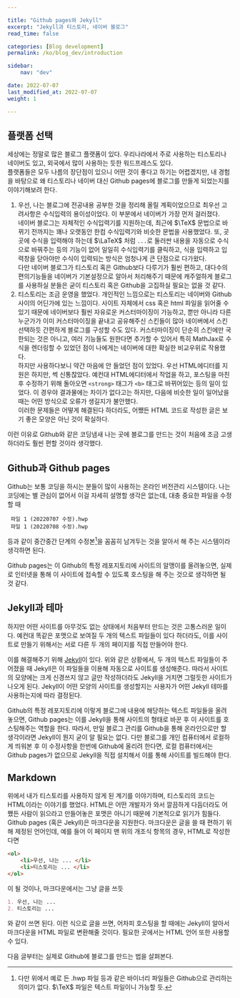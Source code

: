 ```yaml
---

title: "Github pages와 Jekyll"
excerpt: "Jekyll과 티스토리, 네이버 블로그"
read_time: false

categories: [Blog development]
permalink: /ko/blog_dev/introduction

sidebar: 
    nav: "dev"

date: 2022-07-07
last_modified_at: 2022-07-07
weight: 1

---
```


## 플랫폼 선택

세상에는 정말로 많은 블로그 플랫폼이 있다. 우리나라에서 주로 사용하는 티스토리나 네이버도 있고, 외국에서 많이 사용하는 듯한 워드프레스도 있다.  
플랫폼들은 모두 나름의 장단점이 있으니 어떤 것이 좋다고 하기는 어렵겠지만, 내 경험을 바탕으로 왜 티스토리나 네이버 대신 Github pages에 블로그를 만들게 되었는지를 이야기해보려 한다.

1. 우선, 나는 블로그에 전공내용 공부한 것을 정리해 올릴 계획이었으므로 최우선 고려사항은 수식입력의 용이성이었다. 이 부분에서 네이버가 가장 먼저 걸러졌다.  
    네이버 블로그는 자체적인 수식입력기를 지원하는데, 최근에 $\TeX$ 문법으로 바뀌기 전까지는 꽤나 오랫동안 한컴 수식입력기와 비슷한 문법을 사용했었다. 또, 곳곳에 수식을 입력해야 하는데 $\LaTeX$ 처럼 <code>$...$</code>로 둘러싼 내용을 자동으로 수식으로 바꿔주는 등의 기능이 없어 일일히 수식입력기를 클릭하고, 식을 입력하고 입력창을 닫아야만 수식이 입력되는 방식은 엄청나게 큰 단점으로 다가왔다.  
    다만 네이버 블로그가 티스토리 혹은 Github보다 다루기가 훨씬 편하고, 대다수의 편의기능들을 네이버가 기본설정으로 알아서 처리해주기 때문에 캐주얼하게 블로그를 사용하실 분들은 굳이 티스토리 혹은 Github을 고집하실 필요는 없을 것 같다.
2. 티스토리는 조금 운영을 했었다. 개인적인 느낌으로는 티스토리는 네이버와 Github 사이의 어딘가에 있는 느낌이다. 사이트 자체에서 css 혹은 html 파일을 읽어줄 수 있기 때문에 네이버보다 훨씬 자유로운 커스터마이징이 가능하고, 뿐만 아니라 다른 누군가가 이미 커스터마이징을 끝내고 공유해주신 스킨들이 많아 네이버에서 스킨 선택하듯 간편하게 블로그를 구성할 수도 있다. 커스터마이징이 단순히 스킨에만 국한되는 것은 아니고, 여러 기능들도 원한다면 추가할 수 있어서 특히 MathJax로 수식을 렌더링할 수 있었던 점이 나에게는 네이버에 대한 확실한 비교우위로 작용했다.  
    하지만 사용하다보니 약간 마음에 안 들었던 점이 있었다. 우선 HTML에디터를 지원은 하지만, 썩 신통찮았다. 예컨대 HTML에디터에서 작업을 하고, 포스팅을 마친 후 수정하기 위해 돌아오면 <code>&lt;strong&gt;</code> 태그가 <code>&lt;b&gt;</code> 태그로 바뀌어있는 등의 일이 있었다. 이 경우야 결과물에는 차이가 없다고는 하지만, 다음에 비슷한 일이 일어났을 때는 어떤 방식으로 오류가 생길지가 불안했다.  
    이러한 문제들은 어떻게 해결된다 하더라도, 어쨌든 HTML 코드로 작성한 글은 보기 좋은 모양은 아닌 것이 확실하다.

이런 이유로 Github와 같은 코딩냄새 나는 곳에 블로그를 만드는 것이 처음에 조금 고생하더라도 훨씬 편할 것이라 생각했다. 

## Github과 Github pages

Github는 보통 코딩을 하시는 분들이 많이 사용하는 온라인 버전관리 시스템이다. 나는 코딩에는 별 관심이 없어서 이걸 자세히 설명할 생각은 없는데, 대충 중요한 파일을 수정할 때 
```
 파일 1 (20220707 수정).hwp
 파일 1 (20220708 수정).hwp
```
등과 같이 중간중간 단계의 수정본[^1]을 꼼꼼히 남겨두는 것을 알아서 해 주는 시스템이라 생각하면 된다.  

Github pages는 이 Github의 특정 레포지토리에 사이트의 알맹이를 올려놓으면, 실제로 인터넷을 통해 이 사이트에 접속할 수 있도록 호스팅을 해 주는 것으로 생각하면 될 것 같다.

## Jekyll과 테마

하지만 어떤 사이트를 아무것도 없는 상태에서 처음부터 만드는 것은 고통스러운 일이다. 예컨대 똑같은 포맷으로 보여질 두 개의 텍스트 파일들이 있다 하더라도, 이를 사이트로 만들기 위해서는 서로 다른 두 개의 페이지를 직접 만들어야 한다. 

이를 해결해주기 위해 [Jekyll](https://jekyllrb-ko.github.io)이 있다. 위와 같은 상황에서, 두 개의 텍스트 파일들이 주어졌을 때 Jekyll은 이 파일들을 이용해 자동으로 사이트를 생성해준다. 따라서 사이트의 모양에는 크게 신경쓰지 않고 글만 작성하더라도 Jekyll을 거치면 그럴듯한 사이트가 나오게 된다. Jekyll이 어떤 모양의 사이트를 생성할지는 사용자가 어떤 Jekyll 테마를 사용하는지에 따라 결정된다.

Github의 특정 레포지토리에 이렇게 블로그에 내용에 해당하는 텍스트 파일들을 올려놓으면, Github pages는 이를 Jekyll을 통해 사이트의 형태로 바꾼 후 이 사이트를 호스팅해주는 역할을 한다. 따라서, 만일 블로그 관리를 Github을 통해 온라인으로만 할 생각이라면 Jekyll이 뭔지 굳이 알 필요는 없다.   다만 블로그를 개인 컴퓨터에서 로컬하게 띄워본 후 이 수정사항을 한번에 Github에 올리려 한다면, 로컬 컴퓨터에서는 Github pages가 없으므로 Jekyll을 직접 설치해서 이를 통해 사이트를 빌드해야 한다. 

## Markdown

위에서 내가 티스토리를 사용하지 않게 된 계기를 이야기하며, 티스토리의 코드는 HTML이라는 이야기를 했었다. HTML은 어떤 개발자가 와서 깔끔하게 다듬더라도 어쨌든 사람이 읽으라고 만들어놓은 포맷은 아니기 때문에 기본적으로 읽기가 힘들다. Github pages (혹은 Jekyll)은 마크다운을 지원한다. 마크다운은 글을 쓸 때 편하기 위해 제정된 언어인데, 예를 들어 이 페이지 맨 위의 개조식 항목의 경우, HTML로 작성한다면
```html
<ol>
    <li>우선, 나는 ... </li>
    <li>티스토리는 ... </li>
</ol>
```
이 될 것이나, 마크다운에서는 그냥 글을 쓰듯
```md
1. 우선, 나는 ...
2. 티스토리는 ...
```
와 같이 쓰면 된다. 이런 식으로 글을 쓰면, 어차피 호스팅을 할 때에는 Jekyll이 알아서 마크다운을 HTML 파일로 변환해줄 것이다. 필요한 곳에서는 HTML 언어 또한 사용할 수 있다.

다음 글부터는 실제로 Github에 블로그를 만드는 법을 살펴본다. 




[^1]: 다만 위에서 예로 든 .hwp 파일 등과 같은 바이너리 파일들은 Github으로 관리하는 의미가 없다. $\TeX$ 파일은 텍스트 파일이니 가능할 듯.